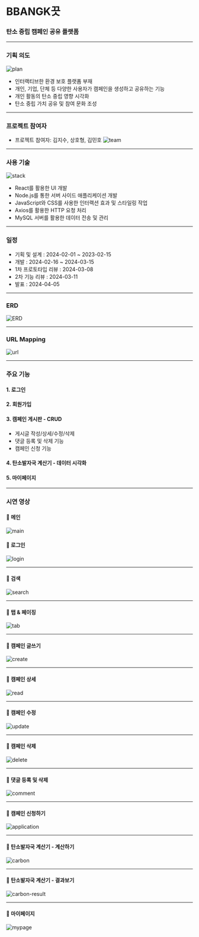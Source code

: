 ﻿# BBANGK끗
<!-- * readme 작성요령: https://velog.io/@gmlstjq123/Readme.md-%ED%8C%8C%EC%9D%BC-%EC%9E%91%EC%84%B1%EB%B2%95 -->
### 탄소 중립 캠페인 공유 플랫폼


---

### 기획 의도
![plan](https://github.com/jisoooo17/readme_img/blob/main/asset/intro.png)
* 인터랙티브한 환경 보호 플랫폼 부재
* 개인, 기업, 단체 등 다양한 사용자가 캠페인을 생성하고 공유하는 기능
* 개인 활동의 탄소 중립 영향 시각화
* 탄소 중립 가치 공유 및 참여 문화 조성

---

### 프로젝트 참여자
* 프로젝트 참여자: 김지수, 상호형, 김민호
![team](https://github.com/jisoooo17/readme_img/blob/main/asset/introduce-teamm.png) 

---

### 사용 기술
![stack](https://github.com/jisoooo17/readme_img/blob/main/asset/tech-stack.png)

* React를 활용한 UI 개발
* Node.js를 통한 서버 사이드 애플리케이션 개발
* JavaScript와 CSS를 사용한 인터랙션 효과 및 스타일링 작업
* Axios를 활용한 HTTP 요청 처리
* MySQL 서버를 활용한 데이터 전송 및 관리
--- 

### 일정
* 기획 및 설계 : 2024-02-01 ~ 2023-02-15
* 개발 : 2024-02-16 ~ 2024-03-15
* 1차 프로토타입 리뷰 : 2024-03-08
* 2차 기능 리뷰 : 2024-03-11
* 발표 : 2024-04-05

--- 

### ERD
![ERD](https://github.com/jisoooo17/readme_img/blob/main/asset/erd.png)

--- 

### URL Mapping
![url](https://github.com/jisoooo17/readme_img/blob/main/asset/urlmapping.png)

---

### 주요 기능
#### 1. 로그인
#### 2. 회원가입
#### 3. 캠페인 게시판 - CRUD
  * 게시글 작성/상세/수정/삭제 
  * 댓글 등록 및 삭제 기능
  * 캠페인 신청 기능
#### 4. 탄소발자국 계산기 - 데이터 시각화
#### 5. 마이페이지

---

### 시연 영상
#### 🌱 메인
![main](https://github.com/jisoooo17/readme_img/blob/main/asset/main.gif)


#### 🌱 로그인
![login](https://github.com/jisoooo17/readme_img/blob/main/asset/login.gif)


---


#### 🌱 검색
![search](https://github.com/jisoooo17/readme_img/blob/main/asset/search.gif)


---


#### 🌱 탭 & 페이징
![tab](https://github.com/jisoooo17/readme_img/blob/main/asset/tab.gif)


---


#### 🌱 캠페인 글쓰기
![create](https://github.com/jisoooo17/readme_img/blob/main/asset/create.gif)


---


#### 🌱 캠페인 상세
![read](https://github.com/jisoooo17/readme_img/blob/main/asset/read.gif)


---


#### 🌱 캠페인 수정
![update](https://github.com/jisoooo17/readme_img/blob/main/asset/update.gif)


---


#### 🌱 캠페인 삭제
![delete](https://github.com/jisoooo17/readme_img/blob/main/asset/delete.gif)


---


#### 🌱 댓글 등록 및 삭제
![comment](https://github.com/jisoooo17/readme_img/blob/main/asset/comment.gif)


---
#### 🌱 캠페인 신청하기
![application](https://github.com/jisoooo17/readme_img/blob/main/asset/application.gif)


---
#### 🌱 탄소발자국 계산기 - 계산하기
![carbon](https://github.com/jisoooo17/readme_img/blob/main/asset/carbon.gif)


---
#### 🌱 탄소발자국 계산기 - 결과보기
![carbon-result](https://github.com/jisoooo17/readme_img/blob/main/asset/carbon-result.gif)



--- 
#### 🌱 마이페이지
![mypage](https://github.com/jisoooo17/readme_img/blob/main/asset/mypage.gif)

